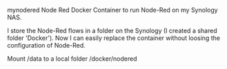 mynodered
Node Red Docker Container to run Node-Red on my Synology NAS.

I store the Node-Red flows in a folder on the Synology (I created a shared folder 'Docker'). 
Now I can easily replace the container without loosing the configuration of Node-Red.

Mount /data to a local folder /docker/nodered 

